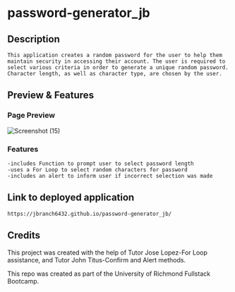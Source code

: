# password-generator_jb

## Description
    This application creates a random password for the user to help them maintain security in accessing their account. The user is required to select various criteria in order to generate a unique random password. Character length, as well as character type, are chosen by the user. 

## Preview & Features

### Page Preview
  ![Screenshot (15)](https://github.com/jbranch6432/password-generator_jb/assets/130632256/8ad58da7-e17c-405c-9c6c-26c4e4c006d3)  

### Features
    -includes Function to prompt user to select password length
    -uses a For Loop to select random characters for password
    -includes an alert to inform user if incorrect selection was made

## Link to deployed application
    https://jbranch6432.github.io/password-generator_jb/

## Credits
This project was created with the help of Tutor Jose Lopez-For Loop assistance, and Tutor John Titus-Confirm and Alert methods.

This repo was created as part of the University of Richmond Fullstack Bootcamp.

